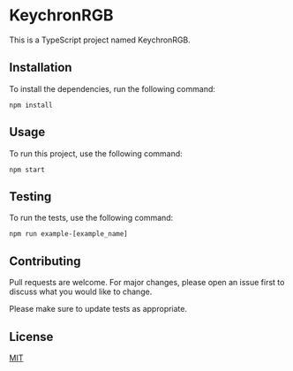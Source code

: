 # KeychronRGB

This is a TypeScript project named KeychronRGB.

## Installation

To install the dependencies, run the following command:

```
npm install
```

## Usage

To run this project, use the following command:

```
npm start
```

## Testing

To run the tests, use the following command:

```
npm run example-[example_name]
```

## Contributing

Pull requests are welcome. For major changes, please open an issue first to discuss what you would like to change.

Please make sure to update tests as appropriate.

## License

[MIT](https://choosealicense.com/licenses/mit/)